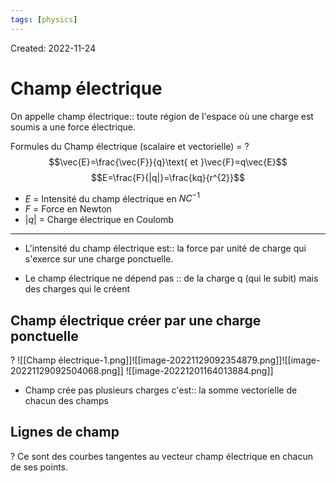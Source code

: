 ```yaml
---
tags: [physics] 
---
```

Created: 2022-11-24

# Champ électrique
On appelle champ électrique:: toute région de l'espace où une charge est soumis a une force électrique.
<!--SR:!2024-01-11,170,170-->

Formules du Champ électrique (scalaire et vectorielle) =
?
$$\vec{E}=\frac{\vec{F}}{q}\text{ et }\vec{F}=q\vec{E}$$
$$E=\frac{F}{|q|}=\frac{kq}{r^{2}}$$
- $E$ = Intensité du champ électrique en $NC^{-1}$
- $F$ = Force en Newton 
- $|q|$ = Charge électrique en Coulomb
---
<!--SR:!2024-02-23,237,210-->

- L'intensité du champ électrique est:: la force par unité de charge qui s'exerce sur une charge ponctuelle.
<!--SR:!2024-01-27,38,219-->

<!--SR:!2023-02-12,14,130-->
- Le champ électrique ne dépend pas :: de la charge q (qui le subit) mais des charges qui le créent
<!--SR:!2024-03-14,269,230-->

## Champ électrique créer par une charge ponctuelle
?
![[Champ électrique-1.png]]![[image-20221129092354879.png]]![[image-20221129092504068.png]]
![[image-20221201164013884.png]]
<!--SR:!2024-02-28,101,210-->


- Champ crée pas plusieurs charges c'est:: la somme vectorielle de chacun des champs
<!--SR:!2024-01-23,29,156-->

## Lignes de champ
?
Ce sont des courbes tangentes au vecteur champ électrique en chacun de ses points.
<!--SR:!2024-03-01,100,210-->


